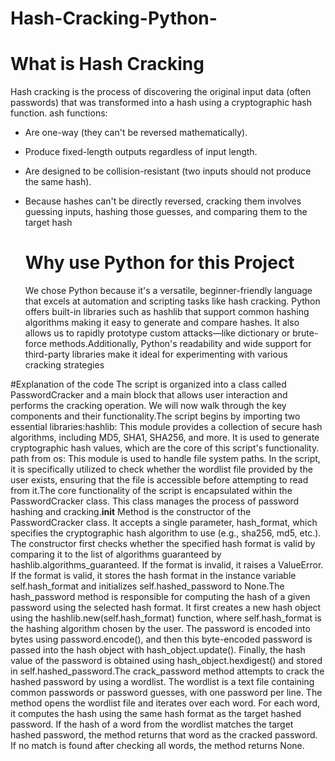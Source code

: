 # Hash-Cracking-Python-
# What is Hash Cracking 
Hash cracking is the process of discovering the original input data (often passwords) that was transformed into a hash using a cryptographic hash function.
ash functions:
- Are one-way (they can't be reversed mathematically).
- Produce fixed-length outputs regardless of input length.
- Are designed to be collision-resistant (two inputs should not produce the same hash).
- Because hashes can't be directly reversed, cracking them involves guessing inputs, hashing those guesses, and comparing them to the target hash

  # Why use Python for this Project
  We chose Python because it's a versatile, beginner-friendly language that excels at automation and scripting tasks like hash cracking. Python offers built-in libraries such as hashlib that support common hashing algorithms making it easy to generate and compare hashes. It also allows us to rapidly prototype custom attacks—like dictionary or brute-force methods.Additionally, Python's readability and wide support for third-party libraries make it ideal for experimenting with various cracking strategies


#Explanation of the code 
The script is organized into a class called PasswordCracker and a main block that allows user interaction and performs the cracking operation. We will now walk through the key components and their functionality.The script begins by importing two essential libraries:hashlib: This module provides a collection of secure hash algorithms, including MD5, SHA1, SHA256, and more. It is used to generate cryptographic hash values, which are the core of this script's functionality. path from os: This module is used to handle file system paths. In the script, it is specifically utilized to check whether the wordlist file provided by the user exists, ensuring that the file is accessible before attempting to read from it.The core functionality of the script is encapsulated within the PasswordCracker class. This class manages the process of password hashing and cracking.__init__ Method is the constructor of the PasswordCracker class. It accepts a single parameter, hash_format, which specifies the cryptographic hash algorithm to use (e.g., sha256, md5, etc.). The constructor first checks whether the specified hash format is valid by comparing it to the list of algorithms guaranteed by hashlib.algorithms_guaranteed. If the format is invalid, it raises a ValueError. If the format is valid, it stores the hash format in the instance variable self.hash_format and initializes self.hashed_password to None.The hash_password method is responsible for computing the hash of a given password using the selected hash format. It first creates a new hash object using the hashlib.new(self.hash_format) function, where self.hash_format is the hashing algorithm chosen by the user. The password is encoded into bytes using password.encode(), and then this byte-encoded password is passed into the hash object with hash_object.update(). Finally, the hash value of the password is obtained using hash_object.hexdigest() and stored in self.hashed_password.The crack_password method attempts to crack the hashed password by using a wordlist. The wordlist is a text file containing common passwords or password guesses, with one password per line. The method opens the wordlist file and iterates over each word. For each word, it computes the hash using the same hash format as the target hashed password. If the hash of a word from the wordlist matches the target hashed password, the method returns that word as the cracked password. If no match is found after checking all words, the method returns None.
